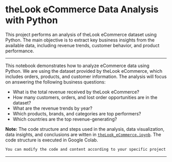 # theLook eCommerce Data Analysis with Python

This project performs an analysis of theLook eCommerce dataset using Python. The main objective is to extract key business insights from the available data, including revenue trends, customer behavior, and product performance.

---

This notebook demonstrates how to analyze eCommerce data using Python. We are using the dataset provided by theLook eCommerce, which includes orders, products, and customer information. The analysis will focus on answering the following business questions:

- What is the total revenue received by theLook eCommerce?
- How many customers, orders, and lost order opportunities are in the dataset?
- What are the revenue trends by year?
- Which products, brands, and categories are top performers?
- Which countries are the top revenue-generating?

**Note:** The code structure and steps used in the analysis, data visualization, data insights, and conclusions are witten in [`theLook_eCommerce.ipynb`](https://github.com/Saemfany/Portfolio_TheLookEcommerce/blob/38932721adc2bf366bf5b487b2c5759b211e8135/theLook_eCommerce_Python/theLook_eCommerce.ipynb). The code structure is executed in Google Colab.


```css
You can modify the code and content according to your specific project details. Make sure to provide clear explanations and add links if necessary. You can also integrate more visualizations or statistical analyses depending on your needs.
```
---
